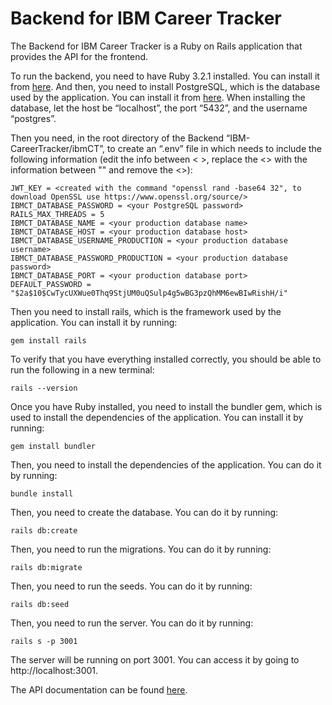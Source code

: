 # Backend for IBM Career Tracker
The Backend for IBM Career Tracker is a Ruby on Rails application that provides the API for the frontend.

To run the backend, you need to have Ruby 3.2.1 installed. You can install it from [here](https://www.ruby-lang.org/en/downloads/).
And then, you need to install PostgreSQL, which is the database used by the application. You can install it from [here](https://www.postgresql.org/download/). When installing the database, let the host be “localhost”, the port “5432”, and the username “postgres”. 

Then you need, in the root directory of the Backend “IBM-CareerTracker/ibmCT”, to create an “.env” file in which needs to include the following information (edit the info between < >, replace the <> with the information between "" and remove the <>):
```
JWT_KEY = <created with the command "openssl rand -base64 32", to download OpenSSL use https://www.openssl.org/source/> 
IBMCT_DATABASE_PASSWORD = <your PostgreSQL password>
RAILS_MAX_THREADS = 5
IBMCT_DATABASE_NAME = <your production database name>
IBMCT_DATABASE_HOST = <your production database host>
IBMCT_DATABASE_USERNAME_PRODUCTION = <your production database username>
IBMCT_DATABASE_PASSWORD_PRODUCTION = <your production database password> 
IBMCT_DATABASE_PORT = <your production database port>
DEFAULT_PASSWORD = "$2a$10$CwTycUXWue0Thq9StjUM0uQSulp4g5wBG3pzQhMM6ewBIwRishH/i"
```

Then you need to install rails, which is the framework used by the application. You can install it by running:
```
gem install rails
```

To verify that you have everything installed correctly, you should be able to run the following in a new terminal:
```
rails --version
```

Once you have Ruby installed, you need to install the bundler gem, which is used to install the dependencies of the application. You can install it by running:
```
gem install bundler
```

Then, you need to install the dependencies of the application. You can do it by running:
```
bundle install
```

Then, you need to create the database. You can do it by running:
```
rails db:create
```

Then, you need to run the migrations. You can do it by running:
```
rails db:migrate
```

Then, you need to run the seeds. You can do it by running:
```
rails db:seed
```

Then, you need to run the server. You can do it by running:
```
rails s -p 3001
```

The server will be running on port 3001. You can access it by going to http://localhost:3001.

The API documentation can be found [here](https://docs.google.com/document/d/1vq6cKexUM6sywFbUqIJDF5Km-bKb-tjsXc95gbeUj6A/edit?usp=sharing).
